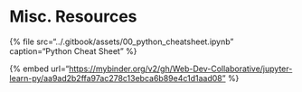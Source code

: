 Misc. Resources
===============

{% file src=“../.gitbook/assets/00\_python\_cheatsheet.ipynb” caption=“Python Cheat Sheet” %}

{% embed url=“https://mybinder.org/v2/gh/Web-Dev-Collaborative/jupyter-learn-py/aa9ad2b2ffa97ac278c13ebca6b89e4c1d1aad08” %}
